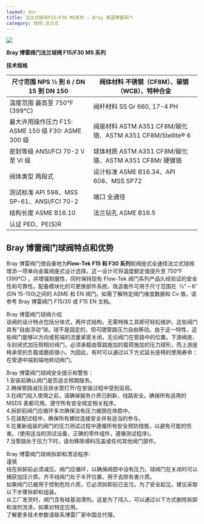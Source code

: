 ```yaml
---
layout: doc
title: 法兰式球阀F15/F30 MS系列 – Bray 美国博雷阀门
category: 球阀,法兰式
---
```


![](/2022/10/download.png)

**Bray 博雷阀门法兰球阀 F15/F30 MS 系列**

**技术规格**

| 尺寸范围 NPS ½ 到 6 / DN 15 到 DN 150              | 阀体材料 不锈钢（CF8M）、碳钢（WCB）、特种合金             |
| -------------------------------------------------- | ---------------------------------------------------------- |
| 温度范围 最高至 750°F (399°C)                      | 阀杆材料 SS Gr 660, 17-4 PH                                |
| 最大许用操作压力 F15: ASME 150 级 F30: ASME 300 级 | 阀座材料 ASTM A351 CF8M/碳化铬、ASTM A351 CF8M/Stellite® 6 |
| 密封等级 ANSI/FCI 70-2 V 至 VI 级                  | 球体材质 ASTM A351 CF8M/碳化铬、ASTM A351 CF8M/ 硬镀铬     |
| 阀体类型 两段式                                    | 设计标准 ASME B16.34、API 608、MSS SP72                    |
| 测试标准 API 598、MSS SP-61、ANSI/FCI 70-2         | 端口 全通径                                                |
| 结构长度 ASME B16.10                               | 法兰钻孔 ASME B16.5                                        |
| 认证 PED、PE(S)R                                   |                                                            |

## Bray 博雷阀门球阀特点和优势

Bray 博雷阀门很自豪地为**Flow-Tek F15 和 F30 系列**软阀座式全通径法兰式球阀增添一项单向金属阀座式设计选择。这一设计可将温度额定值提升至 750°F (399°C) ，并增强耐磨性，同时保持现有 Flow-Tek 阀门系列产品久经验证的安全性和可靠性。配备模块化的可更换部件系统，改造套件可用于尺寸范围在  ½” – 6″ (DN 15-150)之间的 ASME 和 EN 阀门。如需了解特定阀门维度数据和 Cv 值，请参考 Bray 博雷阀门 F15/30 或 F15 EN 文档。

Bray 博雷阀门球阀介绍  
该阀的设计特点包括分体式，两件式结构，无需特殊工具即可轻松维护。这些阀门具有“自由浮动”球。球不是固定的，但可随管路压力自由移动。由于这一特性，这些阀门能够以方向或死端的流量紧密关闭，无论阀门在管路中的位置。下游阀座，与封闭式加压侧相对阀门，必须承载由管路施加的载荷施加的压力球形，而上游座椅承受的负载或磨损很小。为因此，有时可以通过以下方式延长座椅的使用寿命：在管道中端到端地转动阀门。

Bray 博雷阀门球阀安全提示和警告：  
1.安装前确认阀门是否适合预期服务。  
2.确保管路减压且排水管打开/在安装过程中受到监视。  
3.在阀门投入使用之前，请确保服务介质已刷新，线路安全。确保所有适用的 MSDS 表都可用。遵守所有安全规定相关程序。  
4.拆卸前阀门应循环多次确保没有压力被困在体腔中。  
5.在装配过程中，确保所有螺纹连接安全并有适当的参与。  
6.在重新组装的阀门的压力测试过程中遵循所有安全预防措施，以避免可能的伤害。（使用适当的测试设备，正确的零件组件，遵循测试程序)。  
7.当管路处于压力下时，请勿移除填料压盖或任何其他阀门部件。

Bray 博雷阀门球阀拆卸和清洁程序:  
谨慎  
线在拆卸前必须减压。阀门应循环，以确保阀腔中没有压力。球阀门在关闭时可以捕获加压介质。齐平线阀门处于半开位置，用于去除有害介质。  
如果阀门已被用于控制危险介质，它必须拆卸前已去污。为了安全起见，建议采取以下步骤拆卸和组装。  
从工厂发货时，阀门含有硅基润滑剂。这是为了闯入，可以通过以下方式删除拆卸和溶剂洗涤，如果对特定应用。  
了解更多技术参数请联系博雷厂家中国总代理。
